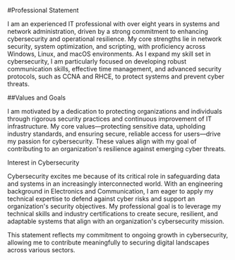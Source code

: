 #Professional Statement

I am an experienced IT professional with over eight years in systems and network administration, driven by a strong commitment to enhancing cybersecurity and operational resilience. My core strengths lie in network security, system optimization, and scripting, with proficiency across Windows, Linux, and macOS environments. As I expand my skill set in cybersecurity, I am particularly focused on developing robust communication skills, effective time management, and advanced security protocols, such as CCNA and RHCE, to protect systems and prevent cyber threats.

##Values and Goals

I am motivated by a dedication to protecting organizations and individuals through rigorous security practices and continuous improvement of IT infrastructure. My core values—protecting sensitive data, upholding industry standards, and ensuring secure, reliable access for users—drive my passion for cybersecurity. These values align with my goal of contributing to an organization's resilience against emerging cyber threats.

Interest in Cybersecurity

Cybersecurity excites me because of its critical role in safeguarding data and systems in an increasingly interconnected world. With an engineering background in Electronics and Communication, I am eager to apply my technical expertise to defend against cyber risks and support an organization's security objectives. My professional goal is to leverage my technical skills and industry certifications to create secure, resilient, and adaptable systems that align with an organization's cybersecurity mission.

This statement reflects my commitment to ongoing growth in cybersecurity, allowing me to contribute meaningfully to securing digital landscapes across various sectors.
